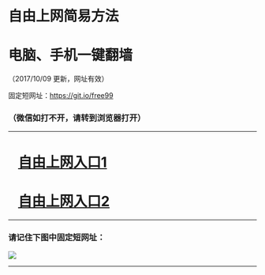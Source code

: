 ﻿# 自由上网简易方法

# 电脑、手机一键翻墙

（2017/10/09 更新，网址有效）

固定短网址：https://git.io/free99

### （微信如打不开，请转到浏览器打开）


***





# &nbsp;&nbsp; <a href="http://ft729127666.fwq-tz-1001.info/fwqtz01.html?t=10090015770 " target="_blank">自由上网入口1</a>
# &nbsp;&nbsp; <a href="http://ft2652312710.fwq-tz-1002.info/fwqtz02.html?t=100900115382 " target="_blank">自由上网入口2</a>
***

### 请记住下图中固定短网址：

<img src="https://s3-us-west-2.amazonaws.com/fwq-1001/yjfq-20170905okok.png" /> 


***

